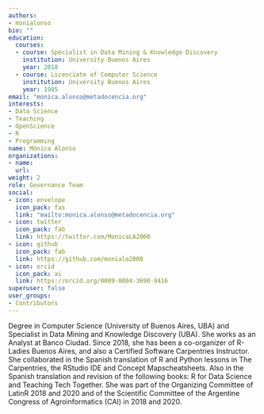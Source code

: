 ```yaml
---
authors:
- monialonso
bio: ""
education:
  courses:
  - course: Specialist in Data Mining & Knowledge Discovery
    institution: University Buenos Aires 
    year: 2018
  - course: Licenciate of Computer Science
    institution: University Buenos Aires 
    year: 1985
email: "monica.alonso@metadocencia.org"
interests:
- Data Science
- Teaching
- OpenScience
- R
- Programming
name: Mónica Alonso
organizations:
- name: 
  url: 
weight: 2
role: Governance Team
social:
- icon: envelope
  icon_pack: fas
  link: "mailto:monica.alonso@metadocencia.org"
- icon: twitter
  icon_pack: fab
  link: https://twitter.com/MonicaLA2000
- icon: github
  icon_pack: fab
  link: https://github.com/monialo2000
- icon: orcid
  icon_pack: ai
  link: https://orcid.org/0009-0004-3690-9416
superuser: false
user_groups:
- Contributors
---
```


Degree in Computer Science (University of Buenos Aires, UBA) and Specialist in Data Mining and Knowledge Discovery (UBA). She works as an Analyst at Banco Ciudad. Since 2018, she has been a co-organizer of R-Ladies Buenos Aires, and also a Certified Software Carpentries Instructor. She collaborated in the Spanish translation of R and Python lessons in The Carpentries, the RStudio IDE and Concept Mapscheatsheets. Also in the Spanish translation and revision of the following books: R for Data Science and Teaching Tech Together. She was part of the Organizing Committee of LatinR 2018 and 2020 and of the Scientific Committee of the Argentine Congress of Agroinformatics (CAI) in 2018 and 2020.
